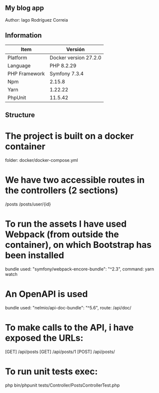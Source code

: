 ## My blog app 
Author: Iago Rodríguez Correia

## Information

| Item               | Versión            
| ------------------ | ------------------   |
| Platform           | Docker version 27.2.0|
| Language           | PHP 8.2.29           |
| PHP Framework      | Symfony 7.3.4        |
| Npm                | 2.15.8               |
| Yarn               | 1.22.22              |
| PhpUnit            | 11.5.42              |

## Structure

# The project is built on a docker container
folder: docker/docker-compose.yml

# We have two accessible routes in the controllers (2 sections)
/posts
/posts/user/{id}

# To run the assets I have used Webpack (from outside the container), on which Bootstrap has been installed
bundle used: "symfony/webpack-encore-bundle": "^2.3",
command: yarn watch

# An OpenAPI is used
bundle used: "nelmio/api-doc-bundle": "^5.6",
route: /api/doc/

# To make calls to the API, i have exposed the URLs:
[GET] /api/posts
[GET] /api/posts/1
[POST] /api/posts/

# To run unit tests exec:
php bin/phpunit tests/Controller/PostsControllerTest.php





